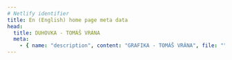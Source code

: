 ```yaml
---
# Netlify identifier
title: En (English) home page meta data
head:
  title: DUHOVKA - TOMÁŠ VRÁNA
  meta:
    - { name: "description", content: "GRAFIKA - TOMÁŠ VRÁNA", file: "" }
---
```

